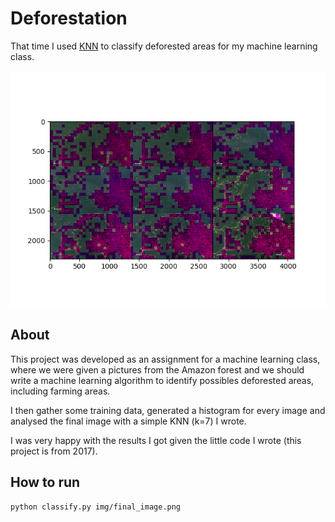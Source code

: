 # Deforestation

That time I used [KNN](https://en.wikipedia.org/wiki/K-nearest_neighbors_algorithm) to classify deforested areas for my machine learning class.

![Result](result.png)

## About

This project was developed as an assignment for a machine learning class, where we were given a pictures from the Amazon forest and we should write a machine learning algorithm to identify possibles deforested areas, including farming areas. 

I then gather some training data, generated a histogram for every image and analysed the final image with a simple KNN (k=7) I wrote.

I was very happy with the results I got given the little code I wrote (this project is from 2017).

## How to run

```
python classify.py img/final_image.png
```
